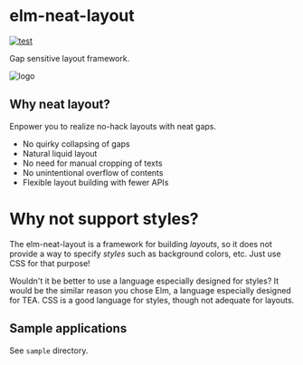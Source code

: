 # elm-neat-layout

[![test](https://github.com/arowM/elm-neat-layout/actions/workflows/test.yaml/badge.svg)](https://github.com/arowM/elm-neat-layout/actions/workflows/test.yaml)

Gap sensitive layout framework.

![logo](https://user-images.githubusercontent.com/1481749/186225690-a8f98171-61d2-4fb5-97d7-8c5855376250.png)

## Why neat layout?

Enpower you to realize no-hack layouts with neat gaps.

* No quirky collapsing of gaps
* Natural liquid layout
* No need for manual cropping of texts
* No unintentional overflow of contents
* Flexible layout building with fewer APIs

# Why not support styles?

The elm-neat-layout is a framework for building *layouts*, so it does not provide a way to specify *styles* such as background colors, etc. Just use CSS for that purpose!

Wouldn't it be better to use a language especially designed for styles? It would be the similar reason you chose Elm, a language especially designed for TEA. CSS is a good language for styles, though not adequate for layouts.

## Sample applications

See `sample` directory.
